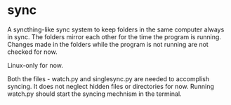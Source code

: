 # sync
A syncthing-like sync system to keep folders in the same computer always in sync. The folders mirror each other for the time the program is running.
Changes made in the folders while the program is not running are not checked for now.

Linux-only for now.

Both the files - watch.py and singlesync.py are needed to accomplish syncing. It does not neglect hidden files or directories for now.
Running watch.py should start the syncing mechnism in the terminal.

